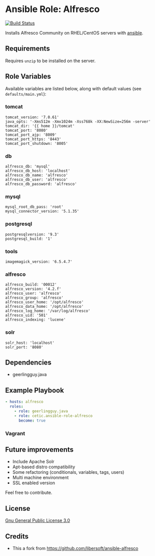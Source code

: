 # Ansible Role: Alfresco

[![Build Status](https://travis-ci.org/cetic/ansible-role-alfresco.svg?branch=master)](https://travis-ci.org/cetic/ansible-role-alfresco)

Installs Alfresco Community on RHEL/CentOS servers with [ansible](http://www.ansible.com/home).

## Requirements

Requires `unzip` to be installed on the server. 

## Role Variables

Available variables are listed below, along with default values (see `defaults/main.yml`):

### tomcat

	tomcat_version: '7.0.61'
	java_opts: '-Xms512m -Xmx1024m -Xss768k -XX:NewSize=256m -server'
	tomcat_dir: '{{ home }}/tomcat'
	tomcat_port: '8080'
	tomcat_port_ajp: '8009'
	tomcat_port_https: '8443'
	tomcat_port_shutdown: '8005'

### db

	alfresco_db: 'mysql'
	alfresco_db_host: 'localhost'
	alfresco_db_name: 'alfresco'
	alfresco_db_user: 'alfresco'
	alfresco_db_password: 'alfresco'

### mysql

	mysql_root_db_pass: 'root'
	mysql_connector_version: '5.1.35'

### postgresql
	postgresqlversion: '9.3'
	postgresql_build: '1'

### tools

	imagemagick_version: '6.5.4.7'

### alfresco

	alfresco_build: '00012'
	alfresco_version: '4.2.f'
	alfresco_user: 'alfresco'
	alfresco_group: 'alfresco'
	alfresco_user_home: '/opt/alfresco'
	alfresco_data_home: '/opt/alfresco'
	alfresco_log_home: '/var/log/alfresco'
	alfresco_uid: '501'
	alfresco_indexing: 'lucene'

### solr

	solr_host: 'localhost'
	solr_port: '8080'

## Dependencies

  - geerlingguy.java

## Example Playbook

```yaml
- hosts: alfresco
  roles:
    - role: geerlingguy.java
    - role: cetic.ansible-role-alfresco
      become: true
```

### Vagrant


## Future improvements

*   Include Apache Solr
*   Apt-based distro compatibility
*   Some refactoring (conditionals, variables, tags, users)
*   Multi machine environment
*   SSL enabled version

Feel free to contribute.

## License

[Gnu General Public License 3.0](https://www.gnu.org/licenses/gpl.html)

## Credits
*   This a fork from https://github.com/libersoft/ansible-alfresco 
